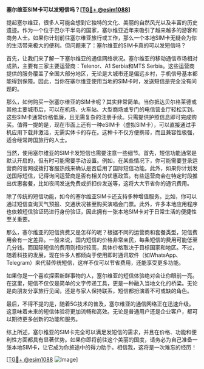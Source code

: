 **塞尔维亚SIM卡可以发短信吗？[[TG💪+ @esim1088](https://t.me/s/esim1088)]**

提起塞尔维亚，很多人可能会想到它独特的文化、美丽的自然风光以及丰富的历史遗迹。作为一个位于巴尔干半岛的国家，塞尔维亚近年来吸引了越来越多的游客和商务人士。如果你计划前往塞尔维亚旅行或工作，那么一个本地SIM卡无疑会为你的生活带来极大的便利。但问题来了：塞尔维亚的SIM卡真的可以发短信吗？

首先，让我们来了解一下塞尔维亚的通信网络状况。塞尔维亚的移动通信市场相对成熟，主要有三家主要运营商：Telenor、A1 Serbia和MTS Serbia。这些运营商提供的服务覆盖了全国大部分地区，无论是大城市还是偏远乡村，手机信号基本都能得到保障。因此，当你在塞尔维亚使用当地的SIM卡时，发送短信是完全没有问题的。

那么，如何购买一张塞尔维亚的SIM卡呢？其实非常简单。当你抵达贝尔格莱德或其他主要城市后，可以在机场、火车站、大型商场或专门的电信营业厅轻松买到。这些SIM卡通常价格低廉，且无需复杂的注册手续。只需提供护照信息即可完成购买。值得一提的是，现在市面上还有一种eSIM卡（虚拟SIM卡），可以直接通过手机应用下载并激活，无需实体卡的存在。这种卡不仅方便携带，而且兼容性极强，适合经常跨国旅行的人士。

当然，使用塞尔维亚的SIM卡发短信也需要注意一些细节。首先，短信功能通常是默认开启的，但有时可能需要手动设置。例如，在某些情况下，你可能需要登录运营商的官网或拨打客服热线来确认是否启用了国际短信功能。此外，如果你计划发送国际短信，记得询问运营商是否有相关的优惠政策。有些运营商会在特定时段推出优惠套餐，比如夜间发送免费或折扣价发送等，这将大大节省你的通讯费用。

除了传统的短信功能，如今的塞尔维亚SIM卡还支持多种增值服务。比如，你可以通过短信查询天气预报、交通状况甚至购买演唱会门票。此外，许多本地应用程序也依赖短信验证码进行身份验证，因此拥有一张本地SIM卡对于日常生活的便捷性至关重要。

那么，塞尔维亚的短信资费又是怎样的呢？根据不同的运营商和套餐类型，短信费用会有一定差异。一般来说，国内短信的价格非常亲民，每条短信的费用可能低至几分钱。而国际短信的费用则相对较高，具体价格取决于目标国家和地区。不过，随着科技的发展，现在许多人都倾向于使用即时通讯软件（如WhatsApp、Telegram）来代替传统短信，这样不仅可以节省费用，还能享受更多功能。

如果你是一个喜欢探索新鲜事物的人，塞尔维亚的短信体验绝对会让你眼前一亮。在这里，短信不仅仅是简单的文字传递工具，更是一种融入当地文化的桥梁。无论是向朋友分享旅行见闻，还是与家人保持联系，短信都扮演着不可或缺的角色。

最后，不得不提的是，随着5G技术的普及，塞尔维亚的通信网络正在迅速升级。这意味着未来的短信体验将更加流畅和高效。无论是普通用户还是企业客户，都可以期待更多创新的功能和服务。

综上所述，塞尔维亚的SIM卡完全可以满足发短信的需求，并且在价格、功能和便利性方面都具有显著优势。如果你即将前往这个美丽的国度，请务必为自己准备一张本地SIM卡，让它成为你旅途中的得力助手。相信我，这将是一次难忘的经历！

[[TG💪+ @esim1088](https://t.me/s/esim1088) ![Image](https://i.postimg.cc/4NQfJmqS/Snipaste-2025-05-13-00-14-12.png)]